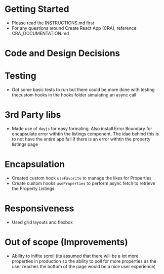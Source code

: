 # Getting Started

- Please read the INSTRUCTIONS.md first
- For any questions around Create React App (CRA), reference
  CRA_DOCUMENTATION.md

# Code and Design Decisions

<!-- Please document your code & design decisions here. -->

# Testing

- Got some basic tests to run but there could be more done with testing thecustom hooks in the hooks folder simulating an async call

# 3rd Party libs

- Made use of `dayjs` for easy formating. Also install Error Boundary for encapsulate error withtin the listings component. The idae behind this is to not have the entire app fail if there is an error withtin the property listings page

# Encapsulation

- Created custom hook `useFavorite` to manage the likes for Properties
- Create custom hooks `useProperties` to perform async fetch to retrieve the Property Listings

# Responsiveness

- Used grid layouts and flexbox

# Out of scope (Improvements)

- Ability to inifite scroll (its assumed that there will be a lot more properties in production so the ability to poll for more properties as the user reaches the bottom of the page would be a nice user experience)
